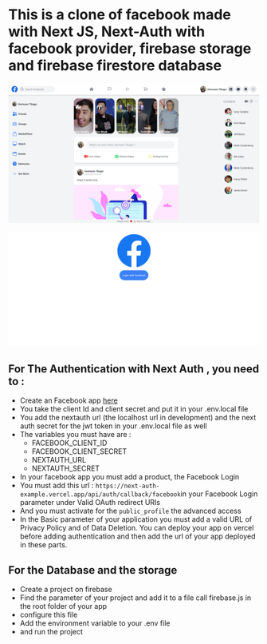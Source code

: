 # This is a clone of facebook made with Next JS, Next-Auth with facebook provider, firebase storage and firebase firestore database

![Homepage](./screenshot.png)

![LoginPage](./login-page.png)

## For The Authentication with Next Auth , you need to :
- Create an Facebook app  [here](https://developers.facebook.com/)
- You take the client Id and client secret and put it in your .env.local file
- You add the nextauth url (the localhost url in development) and the next auth secret for the jwt token in your .env.local file as well
- The variables you must have are :
    - FACEBOOK_CLIENT_ID
    - FACEBOOK_CLIENT_SECRET
    - NEXTAUTH_URL
    - NEXTAUTH_SECRET
- In your facebook app you must add a product, the Facebook Login 
- You must add this url : `https://next-auth-example.vercel.app/api/auth/callback/facebook`in your Facebook Login parameter under Valid OAuth redirect URIs
- And you must activate for the `public_profile` the advanced access
- In the Basic parameter of your application you must add a valid URL of Privacy Policy and of Data Deletion. You can deploy your app on vercel before adding authentication and then add the url of your app deployed in these parts.
 
## For the Database and the storage
- Create a project on firebase
- Find the parameter of your project and add it to a file call firebase.js in the root folder of your app
- configure this file
- Add the environment variable to your .env file
- and run the project